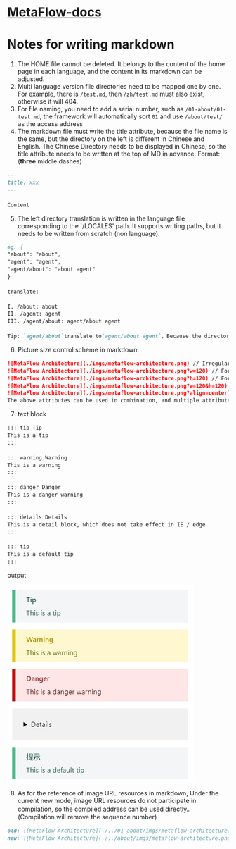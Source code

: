 # [MetaFlow-docs](https://deepflow.yunshan.net/metaflow-docs/)

# Notes for writing markdown

1. The HOME file cannot be deleted. It belongs to the content of the home page in each language, and the content in its markdown can be adjusted.
2. Multi language version file directories need to be mapped one by one. For example, there is `/test.md`, then `/zh/test.md` must also exist, otherwise it will 404.
3. For file naming, you need to add a serial number, such as `/01-about/01-test.md`, the framework will automatically sort `01` and use `/about/test/` as the access address
4. The markdown file must write the title attribute, because the file name is the same, but the directory on the left is different in Chinese and English. The Chinese Directory needs to be displayed in Chinese, so the title attribute needs to be written at the top of MD in advance. Format: (**three** middle dashes)

```md
---
title: xxx
---

Content
```

5. The left directory translation is written in the language file corresponding to the `/LOCALES' path. It supports writing paths, but it needs to be written from scratch (non language).

```md
eg: {
"about": "about",
"agent": "agent",
"agent/about": "about agent"
}

translate:

I. /about: about
II. /agent: agent
III. /agent/about: agent/about agent

Tip: `agent/about`translate to`agent/about agent`，Because the directory structure needs to be preserved。
```

6. Picture size control scheme in markdown.

```md
![MetaFlow Architecture](./imgs/metaflow-architecture.png) // Irregular, adaptive in width and height
![MetaFlow Architecture](./imgs/metaflow-architecture.png?w=120) // For a picture with a width of 120, the height changes with scale
![MetaFlow Architecture](./imgs/metaflow-architecture.png?h=120) // For a picture with a height of 120, the width changes with scale
![MetaFlow Architecture](./imgs/metaflow-architecture.png?w=120&h=120) // For pictures with width and height of 120, the proportion is written dead (not recommended)
![MetaFlow Architecture](./imgs/metaflow-architecture.png?align=center) // The values of image alignment are center, left and right respectively. Default left
The above attributes can be used in combination, and multiple attributes can be spliced with `&'
```

7. text block

```md
::: tip Tip
This is a tip
:::

::: warning Warning
This is a warning
:::

::: danger Danger
This is a danger warning
:::

::: details Details
This is a detail block, which does not take effect in IE / edge
:::

::: tip
This is a default tip
:::
```

output

![text block](./images/text-block-en.jpg)

8. As for the reference of image URL resources in markdown, Under the current new mode, image URL resources do not participate in compilation, so the compiled address can be used directly。(Compilation will remove the sequence number)

```md
old: ![MetaFlow Architecture](./../01-about/imgs/metaflow-architecture.png)
new: ![MetaFlow Architecture](./../about/imgs/metaflow-architecture.png)
```